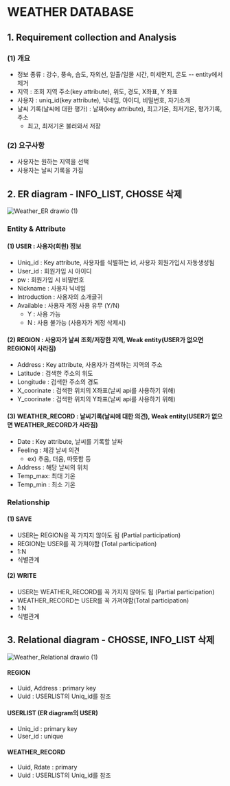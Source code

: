 # WEATHER DATABASE

## 1. Requirement collection and Analysis

### (1) 개요
- 정보 종류 : 강수, 풍속, 습도, 자외선, 일출/일몰 시간, 미세먼지, 온도 -- entity에서 제거
- 지역 : 조회 지역 주소(key attribute), 위도, 경도, X좌표, Y 좌표
- 사용자 : uniq_id(key attribute), 닉네임, 아이디, 비밀번호, 자기소개
- 날씨 기록(날씨에 대한 평가) : 날짜(key attribute), 최고기온, 최저기온, 평가기록, 주소
    - 최고, 최저기온 불러와서 저장

### (2) 요구사항

- 사용자는 원하는 지역을 선택
- 사용자는 날씨 기록을 가짐

## 2. ER diagram - INFO_LIST, CHOSSE 삭제
![Weather_ER drawio (1)](https://user-images.githubusercontent.com/75112062/221160619-0d5c31fa-2786-4968-b468-8e97eed0c4dc.png)

### Entity & Attribute
#### (1) USER : 사용자(회원) 정보
- Uniq_id : Key attribute, 사용자를 식별하는 id, 사용자 회원가입시 자동생성됨
- User_id : 회원가입 시 아이디
- pw : 회원가입 시 비밀번호
- Nickname : 사용자 닉네임
- Introduction : 사용자의 소개글귀
- Available : 사용자 계정 사용 유무 (Y/N)
    - Y : 사용 가능
    - N : 사용 불가능 (사용자가 계정 삭제시)

#### (2) REGION : 사용자가 날씨 조회/저장한 지역, Weak entity(USER가 없으면 REGION이 사라짐)
- Address : Key attribute, 사용자가 검색하는 지역의 주소
- Latitude : 검색한 주소의 위도
- Longitude : 검색한 주소의 경도
- X_coorinate : 검색한 위치의 X좌표(날씨 api를 사용하기 위해)
- Y_coorinate : 검색한 위치의 Y좌표(날씨 api를 사용하기 위해)

#### (3) WEATHER_RECORD : 날씨기록(날씨에 대한 의견), Weak entity(USER가 없으면 WEATHER_RECORD가 사라짐)
- Date : Key attribute, 날씨를 기록할 날짜
- Feeling : 체감 날씨 의견
    - ex) 추움, 더움, 따뜻함 등
- Address : 해당 날씨의 위치
- Temp_max: 최대 기온
- Temp_min : 최소 기온

### Relationship
#### (1) SAVE
- USER는 REGION을 꼭 가지지 않아도 됨 (Partial participation)
- REGION는 USER를 꼭 가져야함 (Total participation)
- 1:N
- 식별관계

#### (2) WRITE
- USER는 WEATHER_RECORD를 꼭 가지지 않아도 됨 (Partial participation)
- WEATHER_RECORD는 USER를 꼭 가져야함(Total participation)
- 1:N
- 식별관계

## 3. Relational diagram - CHOSSE, INFO_LIST 삭제
![Weather_Relational drawio (1)](https://user-images.githubusercontent.com/75112062/221161540-abc4f4b8-0baa-46ca-814b-42686bad4c72.png)


#### REGION
- Uuid, Address : primary key
- Uuid : USERLIST의 Uniq_id를 참조

#### USERLIST (ER diagram의 USER)
- Uniq_id : primary key
- User_id : unique

#### WEATHER_RECORD
- Uuid, Rdate : primary
- Uuid : USERLIST의 Uniq_id를 참조
